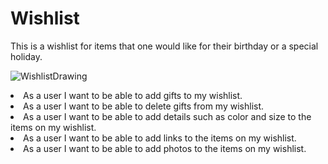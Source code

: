 # Wishlist
This is a wishlist for items that one would like for their birthday or a special holiday.

![WishlistDrawing](https://user-images.githubusercontent.com/111094390/205366738-ac40aa79-01b0-4ff1-9046-e6726fd17835.jpeg)

<li>As a user I want to be able to add gifts to my wishlist.</li>
<li>As a user I want to be able to delete gifts from my wishlist.</li>
<li>As a user I want to be able to add details such as color and size to the items on my wishlist.</li>
<li>As a user I want to be able to add links to the items on my wishlist.</li>
<li>As a user I want to be able to add photos to the items on my wishlist.</li>
</ul>
